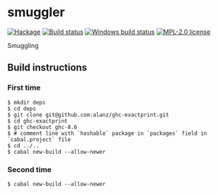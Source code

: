 # smuggler

[![Hackage](https://img.shields.io/hackage/v/smuggler.svg)](https://hackage.haskell.org/package/smuggler)
[![Build status](https://secure.travis-ci.org/kowainik/smuggler.svg)](https://travis-ci.org/kowainik/smuggler)
[![Windows build status](https://ci.appveyor.com/api/projects/status/github/kowainik/smuggler?branch=master&svg=true)](https://ci.appveyor.com/project/kowainik/smuggler)
[![MPL-2.0 license](https://img.shields.io/badge/license-MPL--2.0-blue.svg)](https://github.com/kowainik/smuggler/blob/master/LICENSE)

Smuggling

## Build instructions

### First time

```shell
$ mkdir deps
$ cd deps
$ git clone git@github.com:alanz/ghc-exactprint.git
$ cd ghc-exactprint
$ git checkout ghc-8.6
$ # comment line with `hashable` package in `packages` field in `cabal.project` file
$ cd ../..
$ cabal new-build --allow-newer
```

### Second time

```shell
$ cabal new-build --allow-newer
```
